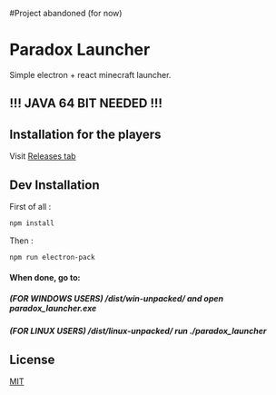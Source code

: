 #Project abandoned (for now)

# Paradox Launcher
Simple electron + react minecraft launcher.

## !!! JAVA 64 BIT NEEDED !!!


## Installation for the players

Visit [Releases tab](https://github.com/Rid1cc/Paradox_Launcher/releases)

## Dev Installation

First of all :

```bash
npm install
```

Then :

```bash
npm run electron-pack
```

#### When done, go to: 
##### (FOR WINDOWS USERS) /dist/win-unpacked/ and open paradox_launcher.exe
##### (FOR LINUX USERS) /dist/linux-unpacked/ run ./paradox_launcher


## License
[MIT](https://choosealicense.com/licenses/mit/)
